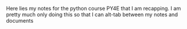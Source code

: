Here lies my notes for the python course PY4E that I am recapping. I am pretty much only doing this so that I can alt-tab between my notes and documents

